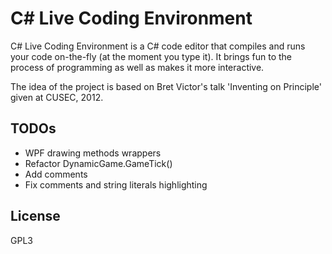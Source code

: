 ﻿# C# Live Coding Environment

C# Live Coding Environment is a C# code editor that compiles and runs your code on-the-fly (at the moment you type it). It brings fun to the process of programming as well as makes it more interactive.

The idea of the project is based on Bret Victor's talk 'Inventing on Principle' given at CUSEC, 2012.

TODOs
----
 - WPF drawing methods wrappers
 - Refactor DynamicGame.GameTick()
 - Add comments
 - Fix comments and string literals highlighting

License
----
GPL3